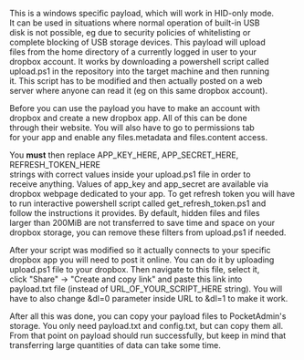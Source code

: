 This is a windows specific payload, which will work in HID-only mode.  
It can be used in situations where normal operation of built-in USB  
disk is not possible, eg due to security policies of whitelisting or  
complete blocking of USB storage devices. This payload will upload  
files from the home directory of a currently logged in user to your  
dropbox account. It works by downloading a powershell script called  
upload.ps1 in the repository into the target machine and then running  
it. This script has to be modified and then actually posted on a web  
server where anyone can read it (eg on this same dropbox account).  
  
Before you can use the payload you have to make an account with  
dropbox and create a new dropbox app. All of this can be done  
through their website. You will also have to go to permissions tab  
for your app and enable any files.metadata and files.content access.  
  
You **must** then replace APP_KEY_HERE, APP_SECRET_HERE, REFRESH_TOKEN_HERE  
strings with correct values inside your upload.ps1 file in order to  
receive anything. Values of app_key and app_secret are available via  
dropbox webpage dedicated to your app. To get refresh token you will have  
to run interactive powershell script called get_refresh_token.ps1 and  
follow the instructions it provides. By default, hidden files and files  
larger than 200MiB are not transferred to save time and space on your  
dropbox storage, you can remove these filters from upload.ps1 if needed.  
  
After your script was modified so it actually connects to your specific  
dropbox app you will need to post it online. You can do it by uploading  
upload.ps1 file to your dropbox. Then navigate to this file, select it,  
click "Share" -> "Create and copy link" and paste this link into  
payload.txt file (instead of URL_OF_YOUR_SCRIPT_HERE string). You will  
have to also change &dl=0 parameter inside URL to &dl=1 to make it work.  
  
After all this was done, you can copy your payload files to PocketAdmin's  
storage. You only need payload.txt and config.txt, but can copy them all.  
From that point on payload should run successfully, but keep in mind that  
transferring large quantities of data can take some time.  
  